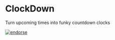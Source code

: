 ClockDown
=========

Turn upcoming times into funky countdown clocks

[![endorse](http://api.coderwall.com/moak/endorsecount.png)](http://coderwall.com/moak)